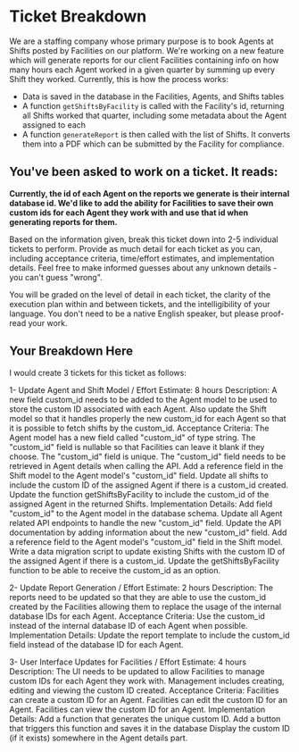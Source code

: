 # Ticket Breakdown
We are a staffing company whose primary purpose is to book Agents at Shifts posted by Facilities on our platform. We're working on a new feature which will generate reports for our client Facilities containing info on how many hours each Agent worked in a given quarter by summing up every Shift they worked. Currently, this is how the process works:

- Data is saved in the database in the Facilities, Agents, and Shifts tables
- A function `getShiftsByFacility` is called with the Facility's id, returning all Shifts worked that quarter, including some metadata about the Agent assigned to each
- A function `generateReport` is then called with the list of Shifts. It converts them into a PDF which can be submitted by the Facility for compliance.

## You've been asked to work on a ticket. It reads:

**Currently, the id of each Agent on the reports we generate is their internal database id. We'd like to add the ability for Facilities to save their own custom ids for each Agent they work with and use that id when generating reports for them.**


Based on the information given, break this ticket down into 2-5 individual tickets to perform. Provide as much detail for each ticket as you can, including acceptance criteria, time/effort estimates, and implementation details. Feel free to make informed guesses about any unknown details - you can't guess "wrong".


You will be graded on the level of detail in each ticket, the clarity of the execution plan within and between tickets, and the intelligibility of your language. You don't need to be a native English speaker, but please proof-read your work.

## Your Breakdown Here

I would create 3 tickets for this ticket as follows:

1- Update Agent and Shift Model / Effort Estimate: 8 hours
Description:
    A new field custom_id needs to be added to the Agent model to be used to store the custom ID associated with each Agent. Also update the Shift model so that it handles properly the new custom_id for each Agent so that it is possible to fetch shifts by the custom_id.
Acceptance Criteria:
    The Agent model has a new field called "custom_id" of type string.
    The "custom_id" field is nullable so that Facilities can leave it blank if they choose.
    The "custom_id" field is unique.
    The "custom_id" field needs to be retrieved in Agent details when calling the API.
    Add a reference field in the Shift model to the Agent model's "custom_id" field.
    Update all shifts to include the custom ID of the assigned Agent if there is a custom_id created.
    Update the function getShiftsByFacility to include the custom_id of the assigned Agent in the returned Shifts.
Implementation Details:
    Add field "custom_id" to the Agent model in the database schema.
    Update all Agent related API endpoints to handle the new "custom_id" field.
    Update the API documentation by adding information about the new "custom_id" field.
    Add a reference field to the Agent model's "custom_id" field in the Shift model.
    Write a data migration script to update existing Shifts with the custom ID of the assigned Agent if there is a custom_id.
    Update the getShiftsByFacility function to be able to receive the custom_id as an option.

2- Update Report Generation / Effort Estimate: 2 hours
Description:
    The reports need to be updated so that they are able to use the custom_id created by the Facilities allowing them to replace the usage of the internal database IDs for each Agent.
Acceptance Criteria:
    Use the custom_id instead of the internal database ID of each Agent when possible.
Implementation Details:
    Update the report template to include the custom_id field instead of the database ID for each Agent.

3- User Interface Updates for Facilities / Effort Estimate: 4 hours
Description:
    The UI needs to be updated to allow Facilities to manage custom IDs for each Agent they work with.
    Management includes creating, editing and viewing the custom ID created.
Acceptance Criteria:
    Facilities can create a custom ID for an Agent.
    Facilities can edit the custom ID for an Agent.
    Facilities can view the custom ID for an Agent.
Implementation Details:
    Add a function that generates the unique custom ID.
    Add a button that triggers this function and saves it in the database
    Display the custom ID (if it exists) somewhere in the Agent details part.